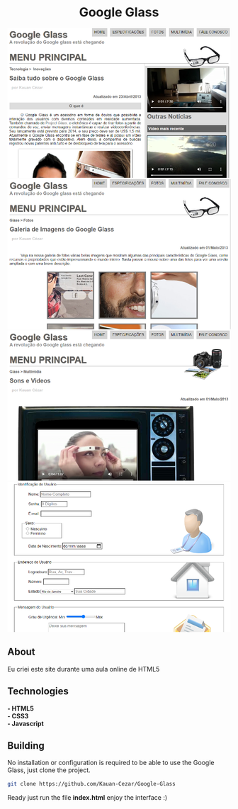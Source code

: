 <h1 align="center">
 Google Glass 
</h1>

<p align="center">
  <img src="prints/screenshot_1.png" />  
  <img src="prints/screenshot_2.png" />  
  <img src="prints/screenshot_3.png" />  
  <img src="prints/screenshot_4.png" />  
</p>

## About
Eu criei este site durante uma aula online de HTML5

## Technologies

**- HTML5**
<br>
**- CSS3**
<br>
**- Javascript**
<br>

## Building

No installation or configuration is required to be able to use the Google Glass, just clone the project.

```bash
git clone https://github.com/Kauan-Cezar/Google-Glass
```

Ready just run the file **index.html** enjoy the interface :)
